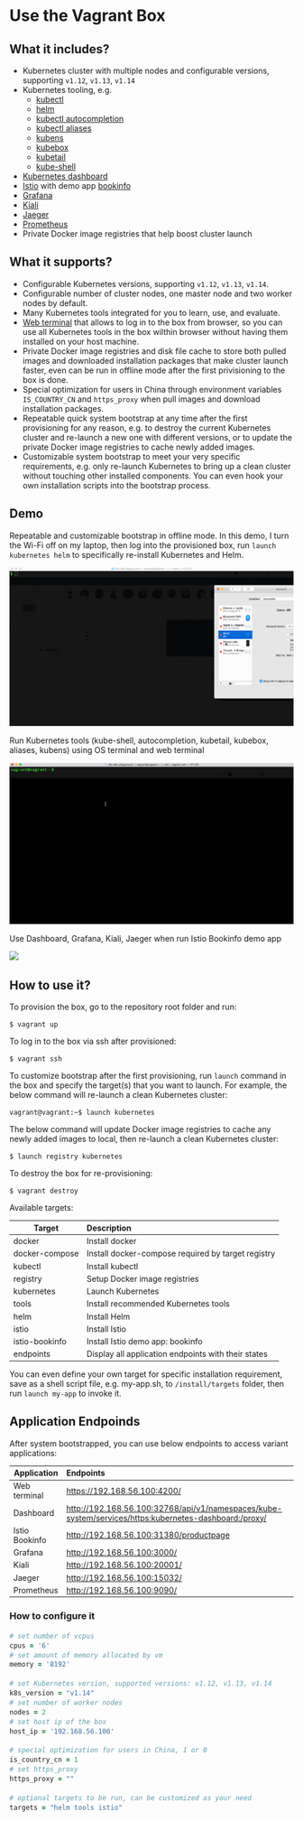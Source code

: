 # Use the Vagrant Box


## What it includes?

* Kubernetes cluster with multiple nodes and configurable versions, supporting `v1.12`, `v1.13`, `v1.14`
* Kubernetes tooling, e.g. 
  * [kubectl](https://kubernetes.io/docs/reference/kubectl)
  * [helm](https://helm.sh)
  * [kubectl autocompletion](https://kubernetes.io/docs/tasks/tools/install-kubectl/#optional-kubectl-configurations)
  * [kubectl aliases](https://github.com/ahmetb/kubectl-aliases)
  * [kubens](https://github.com/ahmetb/kubectx)
  * [kubebox](https://github.com/astefanutti/kubebox)
  * [kubetail](https://github.com/johanhaleby/kubetail)
  * [kube-shell](https://github.com/cloudnativelabs/kube-shell)
* [Kubernetes dashboard](https://github.com/kubernetes/dashboard)
* [Istio](https://istio.io) with demo app [bookinfo](https://istio.io/docs/examples/bookinfo)
* [Grafana](https://grafana.com)
* [Kiali](https://www.kiali.io)
* [Jaeger](https://www.jaegertracing.io)
* [Prometheus](https://prometheus.io)
* Private Docker image registries that help boost cluster launch

## What it supports?

* Configurable Kubernetes versions, supporting `v1.12`, `v1.13`, `v1.14`.
* Configurable number of cluster nodes, one master node and two worker nodes by default.
* Many Kubernetes tools integrated for you to learn, use, and evaluate.
* [Web terminal](https://github.com/shellinabox/shellinabox) that allows to log in to the box from browser, so you can use all Kubernetes tools in the box wilthin browser without having them installed on your host machine.
* Private Docker image registries and disk file cache to store both pulled images and downloaded installation packages that make cluster launch faster, even can be run in offline mode after the first privisioning to the box is done.
* Special optimization for users in China through environment variables `IS_COUNTRY_CN` and `https_proxy` when pull images and download installation packages.
* Repeatable quick system bootstrap at any time after the first provisioning for any reason, e.g. to destroy the current Kubernetes cluster and re-launch a new one with different versions, or to update the private Docker image registries to cache newly added images.
* Customizable system bootstrap to meet your very specific requirements, e.g. only re-launch Kubernetes to bring up a clean cluster without touching other installed components. You can even hook your own installation scripts into the bootstrap process.

## Demo

Repeatable and customizable bootstrap in offline mode. In this demo, I turn the Wi-Fi off on my laptop, then log into the provisioned box, run `launch kubernetes helm` to specifically re-install Kubernetes and Helm.

![](demo-1.gif)

Run Kubernetes tools (kube-shell, autocompletion, kubetail, kubebox, aliases, kubens) using OS terminal and web terminal

![](demo-2.gif)

Use Dashboard, Grafana, Kiali, Jaeger when run Istio Bookinfo demo app

![](demo-3.gif)

## How to use it?

To provision the box, go to the repository root folder and run:
```shell
$ vagrant up
```

To log in to the box via ssh after provisioned:
```shell
$ vagrant ssh
```

To customize bootstrap after the first provisioning, run `launch` command in the box and specify the target(s) that you want to launch. For example, the below command will re-launch a clean Kubernetes cluster:
```shell
vagrant@vagrant:~$ launch kubernetes
```

The below command will update Docker image registries to cache any newly added images to local, then re-launch a clean Kubernetes cluster:
```shell
$ launch registry kubernetes
```

To destroy the box for re-provisioning:
```shell
$ vagrant destroy
```

Available targets:

| Target					| Description
| ---- 						|:----
| docker          | Install docker
| docker-compose  | Install docker-compose required by target registry
| kubectl         | Install kubectl
| registry        | Setup Docker image registries
| kubernetes      | Launch Kubernetes
| tools           | Install recommended Kubernetes tools
| helm            | Install Helm
| istio           | Install Istio
| istio-bookinfo  | Install Istio demo app: bookinfo
| endpoints       | Display all application endpoints with their states

You can even define your own target for specific installation requirement, save as a shell script file, e.g. my-app.sh, to `/install/targets` folder, then run `launch my-app` to invoke it.

## Application Endpoinds

After system bootstrapped, you can use below endpoints to access variant applications:

| Application			| Endpoints
| ---- 						|:----
| Web terminal		| https://192.168.56.100:4200/
| Dashboard				| http://192.168.56.100:32768/api/v1/namespaces/kube-system/services/https:kubernetes-dashboard:/proxy/
| Istio Bookinfo	| http://192.168.56.100:31380/productpage
| Grafana					| http://192.168.56.100:3000/
| Kiali						| http://192.168.56.100:20001/
| Jaeger					| http://192.168.56.100:15032/
| Prometheus			| http://192.168.56.100:9090/

### How to configure it

```ruby
# set number of vcpus
cpus = '6'
# set amount of memory allocated by vm
memory = '8192'

# set Kubernetes version, supported versions: v1.12, v1.13, v1.14
k8s_version = "v1.14"
# set number of worker nodes
nodes = 2
# set host ip of the box
host_ip = '192.168.56.100'

# special optimization for users in China, 1 or 0
is_country_cn = 1
# set https_proxy
https_proxy = ""

# optional targets to be run, can be customized as your need
targets = "helm tools istio"
```
